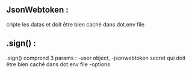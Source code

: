 ## JsonWebtoken :
 cripte les datas et doit être bien caché dans dot.env file
## .sign()  :

.sign() comprend 3 params :
  -user object,
  -jsonwebtoken secret qui doit être bien caché dans dot.env file
  -options